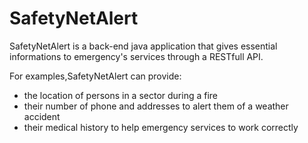 # SafetyNetAlert

SafetyNetAlert is a back-end java application that gives essential informations to emergency's services through a RESTfull API.

For examples,SafetyNetAlert can provide:

* the location of persons in a sector during a fire
* their number of phone and addresses to alert them of a weather accident
* their medical history to help emergency services to work correctly
